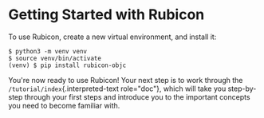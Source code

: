 # Getting Started with Rubicon

To use Rubicon, create a new virtual environment, and install it:

```console
$ python3 -m venv venv
$ source venv/bin/activate
(venv) $ pip install rubicon-objc
```

You're now ready to use Rubicon! Your next step is to work through the
`/tutorial/index`{.interpreted-text role="doc"}, which will take you
step-by-step through your first steps and introduce you to the important
concepts you need to become familiar with.
